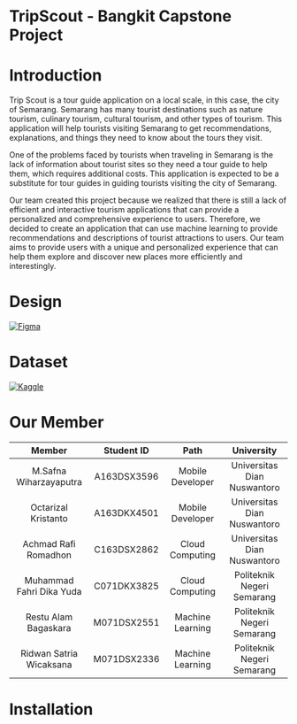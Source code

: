 # TripScout - Bangkit Capstone Project

# Introduction
Trip Scout is a tour guide application on a local scale, in this case, the city of Semarang. Semarang has many tourist destinations such as nature tourism, culinary tourism, cultural tourism, and other types of tourism. This application will help tourists visiting Semarang to get recommendations, explanations, and things they need to know about the tours they visit.

One of the problems faced by tourists when traveling in Semarang is the lack of information about tourist sites so they need a tour guide to help them, which requires additional costs. This application is expected to be a substitute for tour guides in guiding tourists visiting the city of Semarang.

Our team created this project because we realized that there is still a lack of efficient and interactive tourism applications that can provide a personalized and comprehensive experience to users. Therefore, we decided to create an application that can use machine learning to provide recommendations and descriptions of tourist attractions to users. Our team aims to provide users with a unique and personalized experience that can help them explore and discover new places more efficiently and interestingly.

# Design
[![Figma](https://img.shields.io/badge/Figma-success)](https://www.figma.com/file/BDq6zzhthatikoYo50tvXi/Untitled?type=design&node-id=0%3A1&t=hBoM3zXUgbjgptmD-1)

# Dataset
[![Kaggle](https://img.shields.io/badge/Kaggle-blue)](https://www.kaggle.com/datasets/restualambagaskara/wisata-semarangan)

# Our Member
|            Member           | Student ID |        Path        | University |
| :-------------------------: | :--------: | :----------------: | :--------: |
| M.Safna Wiharzayaputra | A163DSX3596 |  Mobile Developer  | Universitas Dian Nuswantoro |
| Octarizal Kristanto | A163DKX4501 |  Mobile Developer  | Universitas Dian Nuswantoro |
| Achmad Rafi Romadhon | C163DSX2862 |  Cloud Computing  | Universitas Dian Nuswantoro |
| Muhammad Fahri Dika Yuda | C071DKX3825 |   Cloud Computing  | Politeknik Negeri Semarang |
| Restu Alam Bagaskara | M071DSX2551 |   Machine Learning | Politeknik Negeri Semarang |
| Ridwan Satria Wicaksana | M071DSX2336 |   Machine Learning | Politeknik Negeri Semarang |

# Installation
